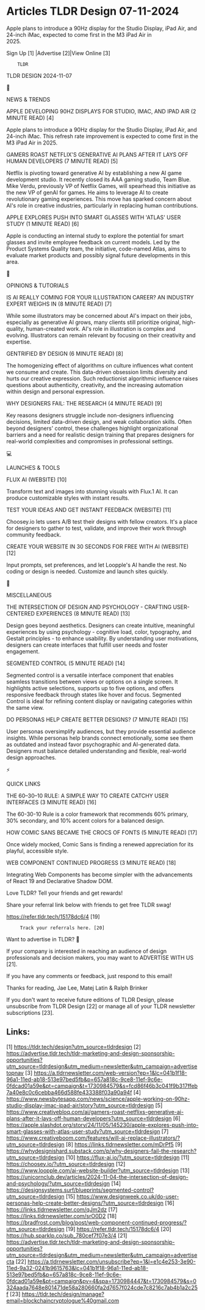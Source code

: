 # Articles TLDR Design 07-11-2024

Apple plans to introduce a 90Hz display for the Studio Display, iPad
Air, and 24-inch iMac, expected to come first in the M3 iPad Air in
2025. ‌ ‌ ‌ ‌ ‌ ‌ ‌ ‌ ‌ ‌ ‌ ‌ ‌ ‌ ‌ ‌ ‌ ‌ ‌ ‌ ‌ ‌ ‌ ‌ ‌ ‌  ‌ ‌ ‌ ‌ ‌ ‌ ‌ ‌ ‌ ‌ ‌ ‌ ‌ ‌ ‌ ‌ ‌ ‌ ‌ ‌ ‌ ‌ ‌ ‌ ‌ ‌ 


 Sign Up [1] |Advertise [2]|View Online [3] 

		TLDR 

TLDR DESIGN 2024-11-07

📱 

NEWS & TRENDS

 APPLE DEVELOPING 90HZ DISPLAYS FOR STUDIO, IMAC, AND IPAD AIR (2
MINUTE READ) [4] 

 Apple plans to introduce a 90Hz display for the Studio Display, iPad
Air, and 24-inch iMac. This refresh rate improvement is expected to
come first in the M3 iPad Air in 2025. 

 GAMERS ROAST NETFLIX'S GENERATIVE AI PLANS AFTER IT LAYS OFF HUMAN
DEVELOPERS (7 MINUTE READ) [5] 

 Netflix is pivoting toward generative AI by establishing a new AI
game development studio. It recently closed its AAA gaming studio,
Team Blue. Mike Verdu, previously VP of Netflix Games, will spearhead
this initiative as the new VP of genAI for games. He aims to leverage
AI to create revolutionary gaming experiences. This move has sparked
concern about AI's role in creative industries, particularly in
replacing human contributions. 

 APPLE EXPLORES PUSH INTO SMART GLASSES WITH 'ATLAS' USER STUDY (1
MINUTE READ) [6] 

 Apple is conducting an internal study to explore the potential for
smart glasses and invite employee feedback on current models. Led by
the Product Systems Quality team, the initiative, code-named Atlas,
aims to evaluate market products and possibly signal future
developments in this area. 

🚀 

OPINIONS & TUTORIALS

 IS AI REALLY COMING FOR YOUR ILLUSTRATION CAREER? AN INDUSTRY EXPERT
WEIGHS IN (8 MINUTE READ) [7] 

 While some illustrators may be concerned about AI's impact on their
jobs, especially as generative AI grows, many clients still prioritize
original, high-quality, human-created work. AI's role in illustration
is complex and evolving. Illustrators can remain relevant by focusing
on their creativity and expertise. 

 GENTRIFIED BY DESIGN (6 MINUTE READ) [8] 

 The homogenizing effect of algorithms on culture influences what
content we consume and create. This data-driven obsession limits
diversity and hurts our creative expression. Such reductionist
algorithmic influence raises questions about authenticity, creativity,
and the increasing automation within design and personal expression. 

 WHY DESIGNERS FAIL: THE RESEARCH (4 MINUTE READ) [9] 

 Key reasons designers struggle include non-designers influencing
decisions, limited data-driven design, and weak collaboration skills.
Often beyond designers' control, these challenges highlight
organizational barriers and a need for realistic design training that
prepares designers for real-world complexities and compromises in
professional settings. 

💻 

LAUNCHES & TOOLS

 FLUX AI (WEBSITE) [10] 

 Transform text and images into stunning visuals with Flux.1 AI. It
can produce customizable styles with instant results. 

 TEST YOUR IDEAS AND GET INSTANT FEEDBACK (WEBSITE) [11] 

 Choosey.io lets users A/B test their designs with fellow creators.
It's a place for designers to gather to test, validate, and improve
their work through community feedback. 

 CREATE YOUR WEBSITE IN 30 SECONDS FOR FREE WITH AI (WEBSITE) [12] 

 Input prompts, set preferences, and let Loopple's AI handle the rest.
No coding or design is needed. Customize and launch sites quickly. 

🎁 

MISCELLANEOUS

 THE INTERSECTION OF DESIGN AND PSYCHOLOGY - CRAFTING USER-CENTERED
EXPERIENCES (8 MINUTE READ) [13] 

 Design goes beyond aesthetics. Designers can create intuitive,
meaningful experiences by using psychology - cognitive load, color,
typography, and Gestalt principles - to enhance usability. By
understanding user motivations, designers can create interfaces that
fulfill user needs and foster engagement. 

 SEGMENTED CONTROL (5 MINUTE READ) [14] 

 Segmented control is a versatile interface component that enables
seamless transitions between views or options on a single screen. It
highlights active selections, supports up to five options, and offers
responsive feedback through states like hover and focus. Segmented
Control is ideal for refining content display or navigating categories
within the same view. 

 DO PERSONAS HELP CREATE BETTER DESIGNS? (7 MINUTE READ) [15] 

 User personas oversimplify audiences, but they provide essential
audience insights. While personas help brands connect emotionally,
some see them as outdated and instead favor psychographic and
AI-generated data. Designers must balance detailed understanding and
flexible, real-world design approaches. 

⚡ 

QUICK LINKS

 THE 60–30–10 RULE: A SIMPLE WAY TO CREATE CATCHY USER INTERFACES
(3 MINUTE READ) [16] 

 The 60-30-10 Rule is a color framework that recommends 60% primary,
30% secondary, and 10% accent colors for a balanced design. 

 HOW COMIC SANS BECAME THE CROCS OF FONTS (5 MINUTE READ) [17] 

 Once widely mocked, Comic Sans is finding a renewed appreciation for
its playful, accessible style. 

 WEB COMPONENT CONTINUED PROGRESS (3 MINUTE READ) [18] 

 Integrating Web Components has become simpler with the advancements
of React 19 and Declarative Shadow DOM. 

Love TLDR? Tell your friends and get rewards!

 Share your referral link below with friends to get free TLDR swag! 

 https://refer.tldr.tech/15178dc6/4 [19] 

		 Track your referrals here. [20] 

Want to advertise in TLDR? 📰

 If your company is interested in reaching an audience of design
professionals and decision makers, you may want to ADVERTISE WITH US
[21]. 

 If you have any comments or feedback, just respond to this email! 

Thanks for reading, 
Jae Lee, Matej Latin & Ralph Brinker 

If you don't want to receive future editions of TLDR Design, please
unsubscribe from TLDR Design [22] or manage all of your TLDR
newsletter subscriptions [23]. 

 

Links:
------
[1] https://tldr.tech/design?utm_source=tldrdesign
[2] https://advertise.tldr.tech/tldr-marketing-and-design-sponsorship-opportunities?utm_source=tldrdesign&utm_medium=newsletter&utm_campaign=advertisetopnav
[3] https://a.tldrnewsletter.com/web-version?ep=1&lc=041b1f18-96a1-11ed-ab18-513e97bed5fb&p=657a818c-9ce8-11ef-9c6e-0fdcad01a59e&pt=campaign&t=1730984579&s=fcd86f46b3c041f9b317ffeb7a40e8c0c6cebba466d588fe433388f03a90a94f
[4] https://www.newsbytesapp.com/news/science/apple-working-on-90hz-studio-display-imac-ipad-air/story?utm_source=tldrdesign
[5] https://www.creativebloq.com/ai/gamers-roast-netflixs-generative-ai-plans-after-it-lays-off-human-developers?utm_source=tldrdesign
[6] https://apple.slashdot.org/story/24/11/05/145230/apple-explores-push-into-smart-glasses-with-atlas-user-study?utm_source=tldrdesign
[7] https://www.creativeboom.com/features/will-ai-replace-illustrators/?utm_source=tldrdesign
[8] https://links.tldrnewsletter.com/mDrPf5
[9] https://whydesignishard.substack.com/p/why-designers-fail-the-research?utm_source=tldrdesign
[10] https://flux-ai.io/?utm_source=tldrdesign
[11] https://choosey.io/?utm_source=tldrdesign
[12] https://www.loopple.com/ai-website-builder?utm_source=tldrdesign
[13] https://unicornclub.dev/articles/2024-11-04-the-intersection-of-design-and-psychology/?utm_source=tldrdesign
[14] https://designsystems.surf/blueprints/segmented-control?utm_source=tldrdesign
[15] https://www.designweek.co.uk/do-user-personas-help-create-better-designs/?utm_source=tldrdesign
[16] https://links.tldrnewsletter.com/qJm2dz
[17] https://links.tldrnewsletter.com/srO0D2
[18] https://bradfrost.com/blog/post/web-component-continued-progress/?utm_source=tldrdesign
[19] https://refer.tldr.tech/15178dc6/4
[20] https://hub.sparklp.co/sub_780cef7f07e3/4
[21] https://advertise.tldr.tech/tldr-marketing-and-design-sponsorship-opportunities?utm_source=tldrdesign&utm_medium=newsletter&utm_campaign=advertisecta
[22] https://a.tldrnewsletter.com/unsubscribe?ep=1&l=e1c4e253-3e90-11ed-9a32-0241b9615763&lc=041b1f18-96a1-11ed-ab18-513e97bed5fb&p=657a818c-9ce8-11ef-9c6e-0fdcad01a59e&pt=campaign&pv=4&spa=1730984447&t=1730984579&s=0324aada7648e801471de58a280660fa2d7657f024cde7c8216c7ab4b1a2c25f
[23] https://tldr.tech/design/manage?email=blockchaincryptologue%40gmail.com